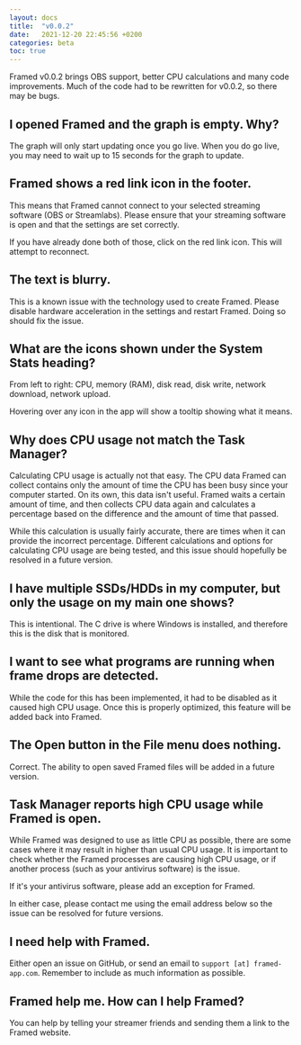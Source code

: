 ```yaml
---
layout: docs
title:  "v0.0.2"
date:   2021-12-20 22:45:56 +0200
categories: beta
toc: true
---
```

Framed v0.0.2 brings OBS support, better CPU calculations and many code improvements. Much of the code had to be rewritten for v0.0.2, so there may be bugs.

## I opened Framed and the graph is empty. Why?

The graph will only start updating once you go live. When you do go live, you may need to wait up to 15 seconds for the graph to update.

## Framed shows a red link icon in the footer.

This means that Framed cannot connect to your selected streaming software (OBS or Streamlabs). Please ensure that your streaming software is open and that the settings are set correctly.

If you have already done both of those, click on the red link icon. This will attempt to reconnect.

## The text is blurry.

This is a known issue with the technology used to create Framed. Please disable hardware acceleration in the settings and restart Framed. Doing so should fix the issue.

## What are the icons shown under the System Stats heading?

From left to right: CPU, memory (RAM), disk read, disk write, network download, network upload.

Hovering over any icon in the app will show a tooltip showing what it means.

## Why does CPU usage not match the Task Manager?

Calculating CPU usage is actually not that easy. The CPU data Framed can collect contains only the amount of time the CPU has been busy since your computer started. On its own, this data isn't useful. Framed waits a certain amount of time, and then collects CPU data again and calculates a percentage based on the difference and the amount of time that passed.

While this calculation is usually fairly accurate, there are times when it can provide the incorrect percentage. Different calculations and options for calculating CPU usage are being tested, and this issue should hopefully be resolved in a future version.

## I have multiple SSDs/HDDs in my computer, but only the usage on my main one shows?

This is intentional. The C drive is where Windows is installed, and therefore this is the disk that is monitored.

## I want to see what programs are running when frame drops are detected.

While the code for this has been implemented, it had to be disabled as it caused high CPU usage. Once this is properly optimized, this feature will be added back into Framed.

## The Open button in the File menu does nothing.

Correct. The ability to open saved Framed files will be added in a future version.

## Task Manager reports high CPU usage while Framed is open.

While Framed was designed to use as little CPU as possible, there are some cases where it may result in higher than usual CPU usage. It is important to check whether the Framed processes are causing high CPU usage, or if another process (such as your antivirus software) is the issue.

If it's your antivirus software, please add an exception for Framed.

In either case, please contact me using the email address below so the issue can be resolved for future versions.

## I need help with Framed.

Either open an issue on GitHub, or send an email to `support [at] framed-app.com`. Remember to include as much information as possible.

## Framed help me. How can I help Framed?

You can help by telling your streamer friends and sending them a link to the Framed website.